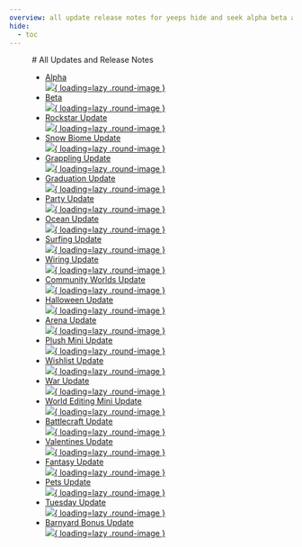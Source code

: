```yaml
---
overview: all update release notes for yeeps hide and seek alpha beta arena war ocean fantasy pets wiring wishlist
hide:
  - toc
---
```

<figure markdown="1">
# All Updates and Release Notes

<div class="grid cards round-image" markdown>

- [Alpha <br/>![](../assets/images/coverArt/normal.webp){ loading=lazy .round-image }](../releaseNotes/alpha.md)
- [Beta <br/>![](../assets/images/coverArt/normal.webp){ loading=lazy .round-image }](../releaseNotes/beta.md)
- [Rockstar Update <br/>![](../assets/images/coverArt/rockstar.webp){ loading=lazy .round-image }](../releaseNotes/rockstar.md)
- [Snow Biome Update <br/>![](../assets/images/coverArt/snowBiome.webp){ loading=lazy .round-image }](../releaseNotes/snowBiome.md)
- [Grappling Update <br/>![](../assets/images/coverArt/normal.webp){ loading=lazy .round-image }](../releaseNotes/grappling.md)
- [Graduation Update <br/>![](../assets/images/coverArt/graduation.webp){ loading=lazy .round-image }](../releaseNotes/graduation.md)
- [Party Update <br/>![](../assets/images/coverArt/party.webp){ loading=lazy .round-image }](../releaseNotes/party.md)
- [Ocean Update <br/>![](../assets/images/coverArt/ocean.webp){ loading=lazy .round-image }](../releaseNotes/ocean.md)
- [Surfing Update <br/>![](../assets/images/coverArt/surfing.webp){ loading=lazy .round-image }](../releaseNotes/surfing.md)
- [Wiring Update <br/>![](../assets/images/coverArt/wiring.webp){ loading=lazy .round-image }](../releaseNotes/wiring.md)
- [Community Worlds Update <br/>![](../assets/images/coverArt/communityWorlds.webp){ loading=lazy .round-image }](../releaseNotes/communityWorlds.md)
- [Halloween Update <br/>![](../assets/images/coverArt/halloween.webp){ loading=lazy .round-image }](../releaseNotes/halloween.md)
- [Arena Update <br/>![](../assets/images/coverArt/arena.webp){ loading=lazy .round-image }](../releaseNotes/arena.md)
- [Plush Mini Update <br/>![](../assets/images/coverArt/normal.webp){ loading=lazy .round-image }](../releaseNotes/plush.md)
- [Wishlist Update <br/>![](../assets/images/coverArt/wishlist.webp){ loading=lazy .round-image }](../releaseNotes/wishlist.md)
- [War Update <br/>![](../assets/images/coverArt/war.webp){ loading=lazy .round-image }](../releaseNotes/war.md)
- [World Editing Mini Update <br/>![](../assets/images/coverArt/normal.webp){ loading=lazy .round-image }](../releaseNotes/worldEditing.md)
- [Battlecraft Update <br/>![](../assets/images/coverArt/battlecraft.webp){ loading=lazy .round-image }](../releaseNotes/battlecraft.md)
- [Valentines Update <br/>![](../assets/images/coverArt/normal.webp){ loading=lazy .round-image }](../releaseNotes/valentines.md)
- [Fantasy Update <br/>![](../assets/images/coverArt/fantasy.webp){ loading=lazy .round-image }](../releaseNotes/fantasy.md)
- [Pets Update <br/>![](../assets/images/coverArt/pets.webp){ loading=lazy .round-image }](../releaseNotes/pets.md)
- [Tuesday Update <br/>![](../assets/images/coverArt/normal.webp){ loading=lazy .round-image }](../releaseNotes/tuesday.md)
- [Barnyard Bonus Update <br/>![](../assets/images/coverArt/barnyard.webp){ loading=lazy .round-image }](../releaseNotes/barnyard.md)

</div>

</figure>